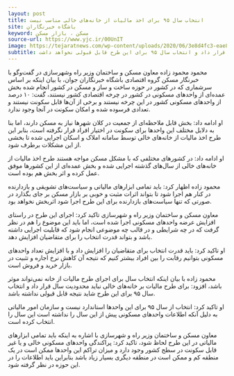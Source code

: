 ```yaml
---
layout: post
title: انتخاب سال ۹۵ برای اخذ مالیات از خانه‌های خالی مناسب نیست
site: باشگاه خبرنگاران
keyword: مسکن ، بازار مسکن
source-url: https://www.yjc.ir/00UnIT 
image: https://tejaratnews.com/wp-content/uploads/2020/06/3e8d4fc3-eae8-484e-bb8d-43bd8ac50941-1.jpg
subtitle: معاون مسکن و ساختمان وزیر راه و شهرسازی گفت برای طرح مالیات از خانه‌های خالی نباید محدودیت سال قرار داد و انتخاب سال ۹۵ برای این طرح قابل قبولی نخواهد داشت.
---
```

محمود محمود زاده معاون مسکن و ساختمان وزیر راه وشهرسازی در گفت‌وگو با خبرنگار مسکن گروه اقتصادی باشگاه خبرنگاران جوان،  با بیان اینکه بر اساس سرشماری که در کشور در حوزه ساخت و ساز و مسکن در کشور انجام شده بخش عمده‌ای از واحد‌های مسکونی در کشور در چرخه اقتصادی کشور نیستند، گفت: ۱۰ درصد از واحد‌های مسکونی کشور در این چرخه نیستند و برخی از آن‌ها قابل سکونت نیستند و تعدادی فرسوده شده و امکان سکونت در آنجا وجود ندارد.

او ادامه داد: بخش قابل ملاحظه‌ای از جمعیت در کلان شهر‌ها نیاز به مسکن دارند، اما بنا به دلایل مختلف این واحد‌ها برای سکونت در اختیار افراد قرار نگرفته است، بنابر این طرح اخذ مالیات از خانه‌های خالی توسط سامانه املاک و اسکان اجرایی شده تا بخشی از این مشکلات برطرف شود.

او ادامه داد: در کشور‌های مختلفی که با مشکل مسکن مواجه هستند طرح اخذ مالیات از خانه‌های خالی از سال‌های گذشته اجرایی شده و بخش عمده‌ای از این کشور‌ها موفق عمل کرده و اثر بخش هم بوده است.

محمود زاده اظهار کرد: باید تمامی ابزار‌های مالیاتی و سیاست‌های تشویقی و بازدارنده در کنار هم اجرا شود تا بتواند اثرات مثبت و خوبی بر بازار مسکن بر جای بگذارد در صورتی که تنها سیاست‌های بازدارنده برای این طرح اجرا شود اثربخش نخواهد بود.

معاون مسکن و ساختمان وزیر راه و شهرسازی تاکید کرد: اجرای این طرح در راستای افزایش عرضه واحد‌های مسکونی اجرا شده است، اما باید این موضوع را هم در نظر گرفت که در چه شرایطی و در قالب چه موضوعی انجام شود که قابلیت اجرایی داشته باشد و بتواند قدرت انتخاب را برای متقاضیان افزایش دهد.

او تاکید کرد: باید قدرت انتخاب برای متقاضیان را افزایش داد و با افزایش تعداد واحد‌های مسکونی بتوانیم رقابت را بین افراد بیشتر کنیم که نتیجه آن کاهش نرخ اجاره و تثبیت در بازار خرید و فروش است.

محمود زاده با بیان اینکه انتخاب سال برای اجرای طرح مالیات از خانه نمی‌تواند موثر باشد، افزود: برای طرح مالیات بر خانه‌های خالی نباید محدودیت سال قرار داد و انتخاب سال ۹۵ برای این طرح شاید نتیجه قابل قبولی نداشته باشد.

او تاکید کرد: انتخاب از سال ۹۵ برای این واحد‌ها استاندارد نیست و سازمان امور مالیاتی به دلیل آنکه اطلاعات واحد‌های مسکونی پیش از این سال را نداشته است این سال را انتخاب کرده است.

معاون مسکن و ساختمان وزیر راه و شهرسازی با اشاره به اینکه باید تمامی ابزار‌های مالیاتی در این طرح لحاظ شود، تاکید کرد: پراکندگی واحد‌های مسکونی خالی و یا غیر قابل سکونت در سطح کشور وجود دارد و میزان تراکم این واحد‌ها ممکن است در یک منطقه کم و ممکن است در منطقه دیگری بسیار زیاد باشد بنابراین باید اطلاعات را در این حوزه در نظر گرفته شود.